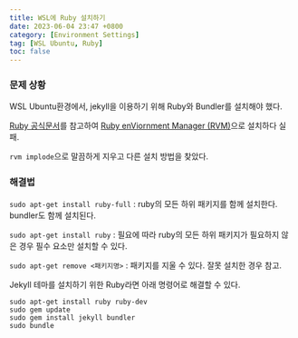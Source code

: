 ```yaml
---
title: WSL에 Ruby 설치하기
date: 2023-06-04 23:47 +0800
category: [Environment Settings]
tag: [WSL Ubuntu, Ruby]
toc: false
---
```


### 문제 상황

WSL Ubuntu환경에서, jekyll을 이용하기 위해 Ruby와 Bundler를 설치해야 했다.

[Ruby 공식문서](https://www.ruby-lang.org/en/documentation/installation/)를 참고하여 [Ruby enViornment Manager (RVM)](https://rvm.io/)으로 설치하다 실패.

`rvm implode`으로 말끔하게 지우고 다른 설치 방법을 찾았다.

### 해결법

`sudo apt-get install ruby-full`
: ruby의 모든 하위 패키지를 함께 설치한다. bundler도 함께 설치된다.

`sudo apt-get install ruby`
: 필요에 따라 ruby의 모든 하위 패키지가 필요하지 않은 경우 필수 요소만 설치할 수 있다.

`sudo apt-get remove <패키지명>`
: 패키지를 지울 수 있다. 잘못 설치한 경우 참고.

Jekyll 테마를 설치하기 위한 Ruby라면 아래 명령어로 해결할 수 있다.

```
sudo apt-get install ruby ruby-dev
sudo gem update
sudo gem install jekyll bundler
sudo bundle
```